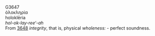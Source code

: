 <body>
  <p>G3647<br>  ὁλοκληρία  <br> holoklēria  <br><i>hol-ok-lay-ree‘-ah </i><br>From <a href="g3648.htm">3648</a>  <i>integrity</i>, that is, physical <i>wholeness:</i> - perfect soundness.<br></p>
 </body>